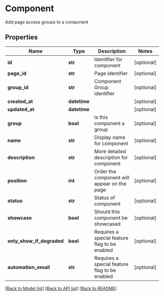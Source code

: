 # Component

Add page access groups to a component
## Properties
Name | Type | Description | Notes
------------ | ------------- | ------------- | -------------
**id** | **str** | Identifier for component | [optional] 
**page_id** | **str** | Page identifier | [optional] 
**group_id** | **str** | Component Group identifier | [optional] 
**created_at** | **datetime** |  | [optional] 
**updated_at** | **datetime** |  | [optional] 
**group** | **bool** | Is this component a group | [optional] 
**name** | **str** | Display name for component | [optional] 
**description** | **str** | More detailed description for component | [optional] 
**position** | **int** | Order the component will appear on the page | [optional] 
**status** | **str** | Status of component | [optional] 
**showcase** | **bool** | Should this component be showcased | [optional] 
**only_show_if_degraded** | **bool** | Requires a special feature flag to be enabled | [optional] 
**automation_email** | **str** | Requires a special feature flag to be enabled | [optional] 

[[Back to Model list]](../README.md#documentation-for-models) [[Back to API list]](../README.md#documentation-for-api-endpoints) [[Back to README]](../README.md)


